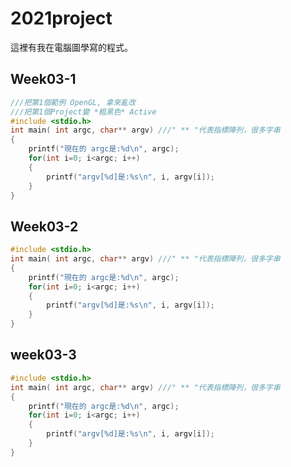 # 2021project

這裡有我在電腦圖學寫的程式。

Week03-1
---------
```C
///把第1個範例 OpenGL, 拿來亂改
///把第1個Project變 *粗黑色* Active
#include <stdio.h>
int main( int argc, char** argv) ///" ** "代表指標陣列，很多字串
{
    printf("現在的 argc是:%d\n", argc);
    for(int i=0; i<argc; i++)
    {
        printf("argv[%d]是:%s\n", i, argv[i]);
    }
}

```



Week03-2
----------
```C
#include <stdio.h>
int main( int argc, char** argv) ///" ** "代表指標陣列，很多字串
{
    printf("現在的 argc是:%d\n", argc);
    for(int i=0; i<argc; i++)
    {
        printf("argv[%d]是:%s\n", i, argv[i]);
    }
}

```





week03-3
---------
```C++
#include <stdio.h>
int main( int argc, char** argv) ///" ** "代表指標陣列，很多字串
{
    printf("現在的 argc是:%d\n", argc);
    for(int i=0; i<argc; i++)
    {
        printf("argv[%d]是:%s\n", i, argv[i]);
    }
}
